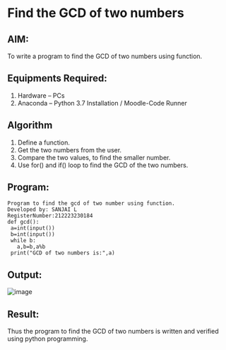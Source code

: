 # Find the GCD of two numbers

## AIM:
To write a program to find the GCD of two numbers using function.

## Equipments Required:
1. Hardware – PCs
2. Anaconda – Python 3.7 Installation / Moodle-Code Runner

## Algorithm
1. Define a function.
2. Get the two numbers from the user.
3. Compare the two values, to find the smaller number.
4. Use for() and if() loop to find the GCD of the two numbers.

## Program:
```
Program to find the gcd of two number using function.
Developed by: SANJAI L
RegisterNumber:212223230184
def gcd():
 a=int(input())
 b=int(input())
 while b:
   a,b=b,a%b
 print("GCD of two numbers is:",a)
```

## Output:

![image](https://github.com/SanjaiOfficial/GCD-of-two-numbers/assets/151763180/f427ff2c-3124-48d4-84c4-4740ca16e5b1)



## Result:
Thus the program to find the GCD of two numbers is written and verified using python programming.
